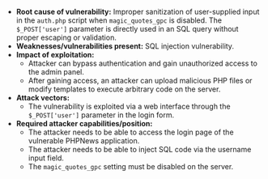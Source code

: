- **Root cause of vulnerability:** Improper sanitization of user-supplied input in the `auth.php` script when `magic_quotes_gpc` is disabled. The `$_POST['user']` parameter is directly used in an SQL query without proper escaping or validation.
- **Weaknesses/vulnerabilities present:** SQL injection vulnerability.
- **Impact of exploitation:**
    - Attacker can bypass authentication and gain unauthorized access to the admin panel.
    - After gaining access, an attacker can upload malicious PHP files or modify templates to execute arbitrary code on the server.
- **Attack vectors:**
    - The vulnerability is exploited via a web interface through the `$_POST['user']` parameter in the login form.
- **Required attacker capabilities/position:**
    - The attacker needs to be able to access the login page of the vulnerable PHPNews application.
    - The attacker needs to be able to inject SQL code via the username input field.
    - The `magic_quotes_gpc` setting must be disabled on the server.